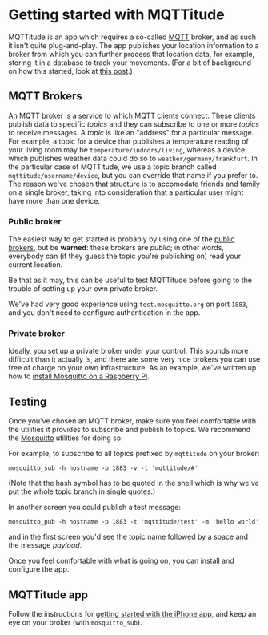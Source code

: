 # Getting started with MQTTitude

MQTTitude is an app which requires a so-called [MQTT] broker, and as such it isn't
quite plug-and-play. The app publishes your location information to a broker from
which you can further process that location data, for example, storing it in a 
database to track your movements. (For a bit of background on how this started,
look at [this post][3].)

## MQTT Brokers

An MQTT broker is a service to which MQTT clients connect. These clients publish
data to specific _topics_ and they can subscribe to one or more _topics_ to receive
messages. A _topic_ is like an "address" for a particular message. For example,
a topic for a device that publishes a temperature reading of your living room
may be `temperature/indoors/living`, whereas a device which publishes weather
data could do so to `weather/germany/frankfurt`. In the particular case of MQTTitude, we
use a topic branch called `mqttitude/username/device`, but you can override that
name if you prefer to. The reason we've chosen that structure is to accomodate
friends and family on a single broker, taking into consideration that a particular
user might have more than one device.

### Public broker

The easiest way to get started is probably by using one of the [public brokers][1], but
be **warned**: these brokers are _public_; in other words, everybody can (if they
guess the topic you're publishing on) read your current location.

Be that as it may, this can be useful to test MQTTitude before going to the 
trouble of setting up your own private broker.

We've had very good experience using `test.mosquitto.org` on port `1883`, and you
don't need to configure authentication in the app.

### Private broker

Ideally, you set up a private broker under your control. This sounds more difficult
than it actually is, and there are some very nice brokers you can use free of charge
on your own infrastructure. As an example, we've written up how to [install
Mosquitto on a Raspberry Pi][2].

## Testing

Once you've chosen an MQTT broker, make sure you feel comfortable with the
utilities it provides to subscribe and publish to topics. We recommend the
[Mosquitto] utilities for doing so.

For example, to subscribe to all topics prefixed by `mqttitude` on your broker:

```
mosquitto_sub -h hostname -p 1883 -v -t 'mqttitude/#'
```

(Note that the hash symbol has to be quoted in the shell which is why we've put
the whole topic branch in single quotes.)

In another screen you could publish a test message:

```
mosquitto_pub -h hostname -p 1883 -t 'mqttitude/test' -m 'hello world'
```

and in the first screen you'd see the topic name followed by a space and the message
_payload_.

Once you feel comfortable with what is going on, you can install and configure the app.

## MQTTitude app

Follow the instructions for [getting started with the iPhone app][4], and keep an eye
on your broker (with `mosquitto_sub`).


  [MQTT]: http://mqtt.org
  [1]: http://mqtt.org/wiki/doku.php/public_brokers
  [2]: http://jpmens.net/2013/09/01/installing-mosquitto-on-a-raspberry-pi/
  [3]: http://jpmens.net/2013/08/14/latitude-longitude-mqttitude/
  [mosquitto]: http://mosquitto.org
  [4]: https://github.com/binarybucks/mqttitude/blob/master/docs/Starting/iphone/Getting-Started.md
